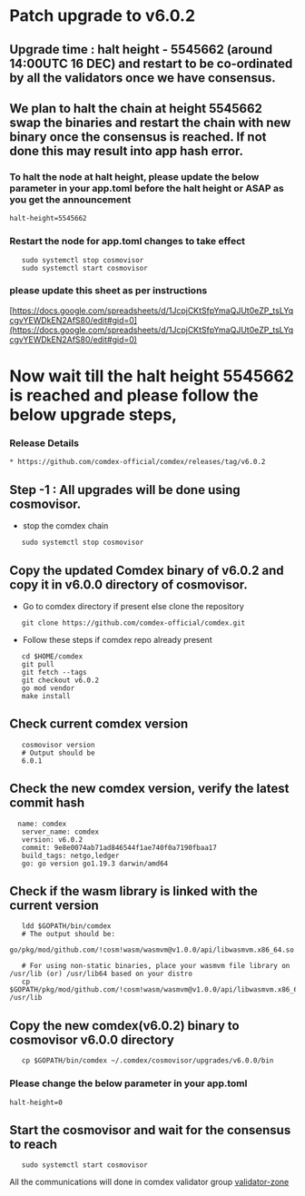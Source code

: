 # Patch upgrade to v6.0.2

## Upgrade time : halt height - 5545662 (around 14:00UTC 16 DEC) and restart to be co-ordinated by all the validators once we have consensus.

## We plan to halt the chain at height 5545662 swap the binaries and restart the chain with new binary once the consensus is reached. If not done this may result into app hash error.

### To halt the node at halt height, please update the below parameter in your app.toml before the halt height or ASAP as you get the announcement

```shell
halt-height=5545662
```

### Restart the node for app.toml changes to take effect

```shell
   sudo systemctl stop cosmovisor
   sudo systemctl start cosmovisor
```

### please update this sheet as per instructions

   [https://docs.google.com/spreadsheets/d/1JcpjCKtSfpYmaQJUt0eZP_tsLYqcgvYEWDkEN2AfS80/edit#gid=0](https://docs.google.com/spreadsheets/d/1JcpjCKtSfpYmaQJUt0eZP_tsLYqcgvYEWDkEN2AfS80/edit#gid=0)
    
# Now wait till the halt height 5545662 is reached and please follow the below upgrade steps, 

### Release Details
    * https://github.com/comdex-official/comdex/releases/tag/v6.0.2
    
## Step -1 : All upgrades will be done using cosmovisor.

* stop the comdex chain

```shell
   sudo systemctl stop cosmovisor
```

## Copy the updated Comdex binary of v6.0.2 and copy it in v6.0.0 directory of cosmovisor.

* Go to comdex directory if present else clone the repository

```shell
   git clone https://github.com/comdex-official/comdex.git
```

* Follow these steps if comdex repo already present

```shell
   cd $HOME/comdex
   git pull
   git fetch --tags
   git checkout v6.0.2
   go mod vendor
   make install
```

## Check current comdex version
```shell
   cosmovisor version
   # Output should be
   6.0.1
```

## Check the new comdex version, verify the latest commit hash

```shell
  name: comdex
   server_name: comdex
   version: v6.0.2
   commit: 9e8e0074ab71ad846544f1ae740f0a7190fbaa17
   build_tags: netgo,ledger
   go: go version go1.19.3 darwin/amd64

```

## Check if the wasm library is linked with the current version 

```shell
   ldd $GOPATH/bin/comdex
   # The output should be:
   go/pkg/mod/github.com/!cosm!wasm/wasmvm@v1.0.0/api/libwasmvm.x86_64.so

   # For using non-static binaries, place your wasmvm file library on /usr/lib (or) /usr/lib64 based on your distro
   cp $GOPATH/pkg/mod/github.com/!cosm!wasm/wasmvm@v1.0.0/api/libwasmvm.x86_64.so /usr/lib
```


## Copy the new comdex(v6.0.2) binary to cosmovisor v6.0.0 directory

```shell
   cp $GOPATH/bin/comdex ~/.comdex/cosmovisor/upgrades/v6.0.0/bin
```
### Please change the below parameter in your app.toml

```shell
halt-height=0
```

## Start the cosmovisor and wait for the consensus to reach

```shell
   sudo systemctl start cosmovisor
```

All the communications will done in comdex validator group [validator-zone](https://discord.com/channels/890929797318967416/891998323416907786)
